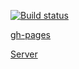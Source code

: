 [![Build status](https://ci.appveyor.com/api/projects/status/l1qiygl6jw9bkvmi?svg=true)](https://ci.appveyor.com/project/Sergl82/ra-observable-search)

[gh-pages](https://sergl82.github.io/ra-observable-search/)

[Server](https://ra-observable-server.herokuapp.com/)